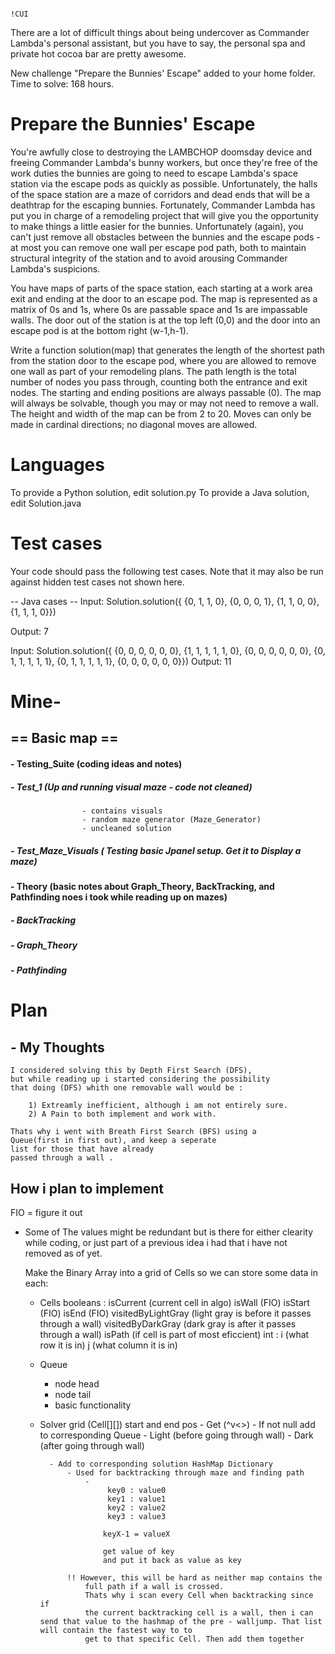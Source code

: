                                                                                                                                                             !CUI


There are a lot of difficult things about being undercover as Commander Lambda's personal assistant, but you have to say, the personal spa and private hot cocoa bar are pretty awesome.

New challenge "Prepare the Bunnies' Escape" added to your home folder.
Time to solve: 168 hours.


Prepare the Bunnies' Escape
===========================

You're awfully close to destroying the LAMBCHOP doomsday device and freeing Commander Lambda's bunny workers, but once they're free of the work duties the bunnies are going to need to escape Lambda's space station via the escape pods as quickly as possible. Unfortunately, the halls of the space station are a maze of corridors and dead ends that will be a deathtrap for the escaping bunnies. Fortunately, Commander Lambda has put you in charge of a remodeling project that will give you the opportunity to make things a little easier for the bunnies. Unfortunately (again), you can't just remove all obstacles between the bunnies and the escape pods - at most you can remove one wall per escape pod path, both to maintain structural integrity of the station and to avoid arousing Commander Lambda's suspicions. 

You have maps of parts of the space station, each starting at a work area exit and ending at the door to an escape pod. The map is represented as a matrix of 0s and 1s, where 0s are passable space and 1s are impassable walls. The door out of the station is at the top left (0,0) and the door into an escape pod is at the bottom right (w-1,h-1). 

Write a function solution(map) that generates the length of the shortest path from the station door to the escape pod, where you are allowed to remove one wall as part of your remodeling plans. The path length is the total number of nodes you pass through, counting both the entrance and exit nodes. The starting and ending positions are always passable (0). The map will always be solvable, though you may or may not need to remove a wall. The height and width of the map can be from 2 to 20. Moves can only be made in cardinal directions; no diagonal moves are allowed.

Languages
=========

To provide a Python solution, edit solution.py
To provide a Java solution, edit Solution.java

Test cases
==========
Your code should pass the following test cases.
Note that it may also be run against hidden test cases not shown here.

-- Java cases --
Input:  Solution.solution({ {0, 1, 1, 0}, 
                            {0, 0, 0, 1}, 
                            {1, 1, 0, 0},
                            {1, 1, 1, 0}})

Output: 7

Input:  Solution.solution({ {0, 0, 0, 0, 0, 0}, 
                            {1, 1, 1, 1, 1, 0}, 
                            {0, 0, 0, 0, 0, 0}, 
                            {0, 1, 1, 1, 1, 1}, 
                            {0, 1, 1, 1, 1, 1}, 
                            {0, 0, 0, 0, 0, 0}})
Output: 11



# Mine-

##  == Basic map == 
#### - Testing_Suite (coding ideas and notes)
#####        - Test_1 (Up and running visual maze - code not cleaned)
                    - contains visuals
                    - random maze generator (Maze_Generator)
                    - uncleaned solution
#####        - Test_Maze_Visuals ( Testing basic Jpanel setup. Get it to Display a maze)

#### - Theory (basic notes about Graph_Theory, BackTracking, and Pathfinding noes i took while reading up on mazes)
#####        - BackTracking
#####        - Graph_Theory
#####        - Pathfinding



# Plan 

## - My Thoughts

    
    I considered solving this by Depth First Search (DFS),
    but while reading up i started considering the possibility 
    that doing (DFS) whith one removable wall would be :

        1) Extreamly inefficient, although i am not entirely sure.
        2) A Pain to both implement and work with.
    
    Thats why i went with Breath First Search (BFS) using a 
    Queue(first in first out), and keep a seperate 
    list for those that have already
    passed through a wall .



## How i plan to implement
FIO = figure it out
- Some of The values might be redundant but 
is there for either clearity while coding, 
or just part of a previous idea i had that i have not removed as of yet.

    Make the Binary Array into a grid of Cells so we can store some data in each:    

    - Cells
        booleans : 
            isCurrent (current cell in algo)
            isWall (FIO)
            isStart (FIO)
            isEnd (FIO)
            visitedByLightGray (light gray is before it passes through a wall)
            visitedByDarkGray (dark gray is after it passes through a wall)
            isPath (if cell is part of most eficcient)
        int : 
            i (what row it is in)
            j (what column it is in)
    - Queue
        - node head
        - node tail
        - basic functionality
    - Solver 
        grid (Cell[][])
        start and end pos
            - Get (^v<>)
            - If not null add to corresponding Queue
                - Light (before going through wall)
                - Dark (after going through wall)

            - Add to corresponding solution HashMap Dictionary
                - Used for backtracking through maze and finding path
                    -       
                         key0 : value0
                         key1 : value1
                         key2 : value2
                         key3 : value3

                        keyX-1 = valueX

                        get value of key
                        and put it back as value as key

                !! However, this will be hard as neither map contains the
                    full path if a wall is crossed.
                    Thats why i scan every Cell when backtracking since if 
                    the current backtracking cell is a wall, then i can send that value to the hashmap of the pre - walljump. That list will contain the fastest way to to 
                    get to that specific Cell. Then add them together

                



